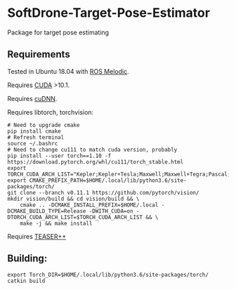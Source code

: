 # SoftDrone-Target-Pose-Estimator
Package for target pose estimating

## Requirements
Tested in Ubuntu 18.04 with [ROS Melodic](http://wiki.ros.org/melodic).

Requires [CUDA](https://docs.nvidia.com/cuda/cuda-installation-guide-linux/index.html) >10.1.

Requires [cuDNN](https://docs.nvidia.com/deeplearning/cudnn/install-guide/index.html).

Requires libtorch, torchvision:
```
# Need to upgrade cmake
pip install cmake
# Refresh terminal
source ~/.bashrc 
# Need to change cu111 to match cuda version, probably
pip install --user torch==1.10 -f https://download.pytorch.org/whl/cu111/torch_stable.html
export TORCH_CUDA_ARCH_LIST="Kepler;Kepler+Tesla;Maxwell;Maxwell+Tegra;Pascal;Volta;Turing"
export CMAKE_PREFIX_PATH=$HOME/.local/lib/python3.6/site-packages/torch/
git clone --branch v0.11.1 https://github.com/pytorch/vision/
mkdir vision/build && cd vision/build && \
	cmake .. -DCMAKE_INSTALL_PREFIX=$HOME/.local -DCMAKE_BUILD_TYPE=Release -DWITH_CUDA=on -DTORCH_CUDA_ARCH_LIST=$TORCH_CUDA_ARCH_LIST && \
	make -j && make install
```

Requires [TEASER++](https://github.com/MIT-SPARK/TEASER-plusplus)


## Building:
```
export Torch_DIR=$HOME/.local/lib/python3.6/site-packages/torch/
catkin build
```
